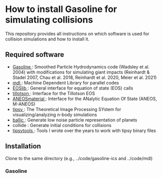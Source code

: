 # How to install Gasoline for simulating collisions

This repository provides all instructions on which software is used for collision simulations and how to install it.

## Required software
- [ Gasoline ]( https://bitbucket.org/creinh/gasoline-ics/src/master/): Smoothed Particle Hydrodynamics code (Wadsley et al. 2004) with modifications for simulating giant impacts (Reinhardt & Stadel 2007, Chau et al. 2018, Reinhardt et al. 2020, Meier et al. 2021)
- [ mdl ]( https://github.com/N-BodyShop/mdl ): Machine Dependent Library for parallel codes
- [ EOSlib ](https://github.com/Halbarath/EOSlib): General interface for equation of state (EOS) calls
- [ tillotson ](https://github.com/chreinhardt/tillotson): Interface for the Tillotson EOS
- [ ANEOSmaterial ](https://github.com/Halbarath/ANEOSmaterial): Interface for the ANalytic Equation Of State (ANEOS, M-ANEOS)
- [ tipsy ](https://github.com/N-BodyShop/tipsy):  The Theoretical Image Processing SYstem for visualizing/analyzing n-body simulations
- [ ballic ](https://github.com/chreinhardt/ballic-array): Generate low noise particle representation of planets
- collide : Generate initial conditions for collisions
- [ tipsytools ](https://bitbucket.org/creinh/tipsytools/src/master/): Tools I wrote over the years to work with tipsy binary files


## Installation
Clone to the same directory (e.g., ../code/gasoline-ics and ../code/mdl)

### Gasoline
